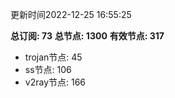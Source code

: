 更新时间2022-12-25 16:55:25

**总订阅: 73**
**总节点: 1300**
**有效节点: 317**
- trojan节点: 45
- ss节点: 106
- v2ray节点: 166
